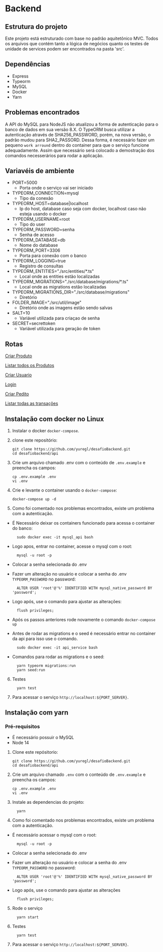 # Backend

## Estrutura do projeto

Este projeto está estruturado com base no padrão aquitetônico MVC. Todos os arquivos que contém tanto a lógica de negócios quanto os testes de unidade de services podem ser encontrados na pasta 'src'.

## Dependências

- Express
- Typeorm
- MySQL
- Docker
- Yarn

## Problemas encontrados

A API do MySQL para NodeJS não atualizou a forma de autenticação para o banco de dados em sua versão 8.X. O TypeORM busca utilizar a autenticação através de SHA256_PASSWORD, porém, na nova versão, o padrão mudou para SHA2_PASSORD. Dessa forma, é necessário fazer um pequeno `work arround` dentro do container para que o serviço funcione adequadamente. Assim que necessário será colocado a demostração dos comandos necesserários para rodar a aplicação.

## Variavéis de ambiente

- PORT=5000
  - Porta onde o serviço vai ser iniciado
- TYPEORM_CONNECTION=mysql
  - Tipo da conexão
- TYPEORM_HOST=database|localhost
  - Ip do host, database caso seja com docker, localhost caso não esteja usando o docker
- TYPEORM_USERNAME=root
  - Tipo do user
- TYPEORM_PASSWORD=senha
  - Senha de acesso
- TYPEORM_DATABASE=db
  - Nome do database
- TYPEORM_PORT=3306
  - Porta para conexão com o banco
- TYPEORM_LOGGING=true
  - Registro de consultas
- TYPEORM_ENTITIES="./src/entities/\*.ts"
  - Local onde as entities estão localizadas
- TYPEORM_MIGRATIONS="./src/database/migrations/\*.ts"
  - Local onde as migrations estão localizadas
- TYPEORM_MIGRATIONS_DIR="./src/database/migrations"
  - Diretório
- FOLDER_IMAGE="./src/util/image"
  - Diretório onde as imagens estão sendo salvas
- SALT=10
  - Variável utilizada para criaçao de senha
- SECRET=secrettoken
  - Variável utilizada para geração de token

## Rotas

[Criar Produto](./src/docs/create_product.md)

[Listar todos os Produtos](./src/docs/get_all_products.md)

[Criar Usuario](./src/docs/create_user.md)

[Login](./src/docs/login.md)

[Criar Pedito](./src/docs/create_order.md)

[Listar todas as transações](./src/docs/get_all_transactions.md)

## Instalação com docker no Linux

1. Instalar o docker `docker-compose`.
2. clone este repositório:

   ```shell
   git clone https://github.com/yuregl/desafioBackend.git
   cd desafiobackend/api
   ```

3. Crie um arquivo chamado .env com o conteúdo de `.env.example` e preencha os campos:

   ```shell
   cp .env.example .env
   vi .env
   ```

4. Crie e levante o container usando o `docker-compose`:

   ```
   docker-compose up -d
   ```

5. Como foi comentado nos problemas encontrados, existe um problema com a autenticação.

- É Necessário deixar os containers funcionado para acessa o container do banco:
  ```shell
    sudo docker exec -it mysql_api bash
  ```
- Logo apos, entrar no container, acesse o mysql com o root:
  ```shell
    mysql -u root -p
  ```
- Colocar a senha selecionada do .env
- Fazer um alteração no usuário e colocar a senha do .env `TYPEORM_PASSWORD` no password:
  ```shell
    ALTER USER 'root'@'%' IDENTIFIED WITH mysql_native_password BY 'password';
  ```
- Logo após, use o comando para ajustar as alterações:

  ```shell
    flush privileges;
  ```

- Após os passos anteriores rode novamente o comando `docker-compose up`

- Antes de rodar as migrations e o seed é necessário entrar no container da api para isso use o comando.
  ```shell
    sudo docker exec -it api_service bash
  ```
- Comandos para rodar as migrations e o seed:
  ```shell
    yarn typeorm migrations:run
    yarn seed:run
  ```

6. Testes

   ```
     yarn test
   ```

7. Para acessar o serviço `http://localhost:${PORT_SERVER}`.

## Instalação com yarn

### Pré-requisitos

- É necessário possuir o MySQL
- Node 14

1. Clone este repósitorio:

   ```shell
   git clone https://github.com/yuregl/desafioBackend.git
   cd desafiobackend/api
   ```

2. Crie um arquivo chamado `.env` com o conteúdo de `.env.example` e preencha os campos:

   ```shell
   cp .env.example .env
   vi .env
   ```

3. Instale as dependencias do projeto:

   ```shell
     yarn
   ```

4. Como foi comentado nos problemas encontrados, existe um problema com a autenticação.

- É necessário acessar o mysql com o root:
  ```shell
    mysql -u root -p
  ```
- Colocar a senha selecionada do .env
- Fazer um alteração no usuário e colocar a senha do .env `TYPEORM_PASSWORD` no password:
  ```shell
    ALTER USER 'root'@'%' IDENTIFIED WITH mysql_native_password BY 'password';
  ```
- Logo após, use o comando para ajustar as alterações

  ```shell
    flush privileges;
  ```

5. Rode o serviço

   ```
     yarn start
   ```

6. Testes

   ```
     yarn test
   ```

7. Para acessar o serviço `http://localhost:${PORT_SERVER}`.
